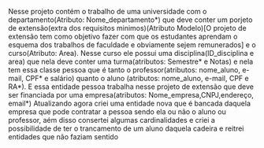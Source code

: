 Nesse projeto contém o trabalho de uma universidade com o departamento(Atributo: Nome_departamento*) que deve conter um porjeto de extensão(extra dos requisitos minimos)(Atributo Modelo)[O projeto de extensão tem como objetivo fazer com que os estudantes aprendam o esquema dos trabalhos de faculdade e obviamente sejem remunerados] e o curso(Atributo: Area). 
Nesse curso ele possui uma disciplina(ID_disciplina e area) que nela deve conter uma turma(atributos: Semestre* e Notas) e nela tem essa classe pessoa que é tanto o professor(atributos: nome_aluno, e-mail, CPF* e salário) quanto o aluno (atributos: nome_aluno, e-mail, CPF e RA*). 
E essa entidade pessoa trabalha nesse projeto de extensão que deve ser financiada por uma empresa(atributos: Nome_empresa,CNPJ,endereço, email*)
Atualizando agora criei uma entidade nova que é bancada daquela empresa que pode contratar a pessoa sendo ela ou não o aluno ou professor, aém disso consertei algumas cardinalidades e criei a possibilidade de ter o trancamento de um aluno daquela cadeira e reitrei entidades que não faziam sentido
